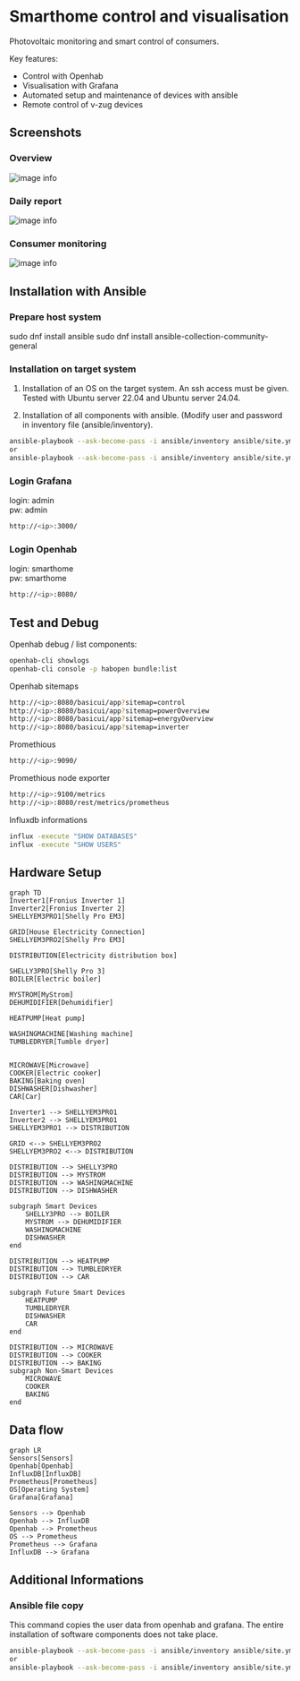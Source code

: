 # Smarthome control and visualisation

Photovoltaic monitoring and smart control of consumers.

Key features:
- Control with Openhab
- Visualisation with Grafana
- Automated setup and maintenance of devices with ansible
- Remote control of v-zug devices

## Screenshots

### Overview
![image info](./Screenshot_overview.png)

### Daily report
![image info](./Screenshot_day_overview.png)

### Consumer monitoring
![image info](./Screenshot_consumer.png)

## Installation with Ansible

### Prepare host system
sudo dnf install ansible
sudo dnf install ansible-collection-community-general

### Installation on target system

1) Installation of an OS on the target system. An ssh access must be given. Tested with Ubuntu server 22.04 and Ubuntu server 24.04.

2) Installation of all components with ansible. (Modify user and password in inventory file (ansible/inventory).

```sh
ansible-playbook --ask-become-pass -i ansible/inventory ansible/site.yml --tags "all,never" --limit staging
or
ansible-playbook --ask-become-pass -i ansible/inventory ansible/site.yml --tags "all,never" --limit productive

```

### Login Grafana
login: admin  
pw: admin  
```sh
http://<ip>:3000/
```

### Login Openhab
login: smarthome  
pw: smarthome  
```sh
http://<ip>:8080/
```

## Test and Debug

Openhab debug / list components:
```sh
openhab-cli showlogs
openhab-cli console -p habopen bundle:list
```

Openhab sitemaps
```sh
http://<ip>:8080/basicui/app?sitemap=control
http://<ip>:8080/basicui/app?sitemap=powerOverview
http://<ip>:8080/basicui/app?sitemap=energyOverview
http://<ip>:8080/basicui/app?sitemap=inverter
```

Promethious
```sh
http://<ip>:9090/
```

Promethious node exporter
```sh
http://<ip>:9100/metrics
http://<ip>:8080/rest/metrics/prometheus
```

Influxdb informations
```sh
influx -execute "SHOW DATABASES"
influx -execute "SHOW USERS"
```

## Hardware Setup

```mermaid
graph TD
Inverter1[Fronius Inverter 1]
Inverter2[Fronius Inverter 2]
SHELLYEM3PRO1[Shelly Pro EM3]

GRID[House Electricity Connection]
SHELLYEM3PRO2[Shelly Pro EM3]

DISTRIBUTION[Electricity distribution box]

SHELLY3PRO[Shelly Pro 3]
BOILER[Electric boiler]

MYSTROM[MyStrom]
DEHUMIDIFIER[Dehumidifier]

HEATPUMP[Heat pump]

WASHINGMACHINE[Washing machine]
TUMBLEDRYER[Tumble dryer]


MICROWAVE[Microwave]
COOKER[Electric cooker]
BAKING[Baking oven]
DISHWASHER[Dishwasher]
CAR[Car]

Inverter1 --> SHELLYEM3PRO1
Inverter2 --> SHELLYEM3PRO1
SHELLYEM3PRO1 --> DISTRIBUTION

GRID <--> SHELLYEM3PRO2
SHELLYEM3PRO2 <--> DISTRIBUTION

DISTRIBUTION --> SHELLY3PRO
DISTRIBUTION --> MYSTROM
DISTRIBUTION --> WASHINGMACHINE
DISTRIBUTION --> DISHWASHER

subgraph Smart Devices
    SHELLY3PRO --> BOILER
    MYSTROM --> DEHUMIDIFIER
    WASHINGMACHINE
    DISHWASHER
end

DISTRIBUTION --> HEATPUMP
DISTRIBUTION --> TUMBLEDRYER
DISTRIBUTION --> CAR

subgraph Future Smart Devices
    HEATPUMP
    TUMBLEDRYER
    DISHWASHER
    CAR
end

DISTRIBUTION --> MICROWAVE
DISTRIBUTION --> COOKER
DISTRIBUTION --> BAKING
subgraph Non-Smart Devices
    MICROWAVE
    COOKER
    BAKING
end
```

## Data flow

```mermaid
graph LR
Sensors[Sensors]
Openhab[Openhab]
InfluxDB[InfluxDB]
Prometheus[Prometheus]
OS[Operating System]
Grafana[Grafana]

Sensors --> Openhab
Openhab --> InfluxDB
Openhab --> Prometheus
OS --> Prometheus
Prometheus --> Grafana
InfluxDB --> Grafana
```

## Additional Informations

### Ansible file copy
This command copies the user data from openhab and grafana. The entire installation of software components does not take place.
```sh
ansible-playbook --ask-become-pass -i ansible/inventory ansible/site.yml --limit staging
or
ansible-playbook --ask-become-pass -i ansible/inventory ansible/site.yml --limit productive
```
